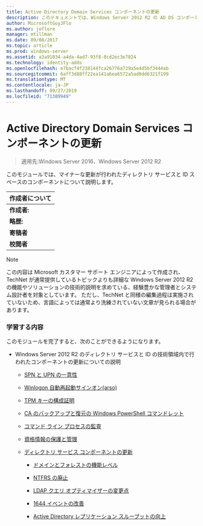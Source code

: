 ```yaml
---
title: Active Directory Domain Services コンポーネントの更新
description: このドキュメントでは、Windows Server 2012 R2 の AD DS コンポーネントの更新について説明します。
author: MicrosoftGuyJFlo
ms.author: joflore
manager: mtillman
ms.date: 09/08/2017
ms.topic: article
ms.prod: windows-server
ms.assetid: a3a91034-a4da-4ad7-93f8-0cd2ec3e7824
ms.technology: identity-adds
ms.openlocfilehash: e7bacf4f238144fca26776a729a5e4d5bf3444ab
ms.sourcegitcommit: 6aff3d88ff22ea141a6ea6572a5ad8dd6321f199
ms.translationtype: MT
ms.contentlocale: ja-JP
ms.lasthandoff: 09/27/2019
ms.locfileid: "71389949"
---
```

# <a name="active-directory-domain-services-component-updates"></a>Active Directory Domain Services コンポーネントの更新

>適用先:Windows Server 2016、Windows Server 2012 R2

このモジュールでは、マイナーな更新が行われたディレクトリ サービスと ID スペースのコンポーネントについて説明します。  


| 作成者について |
|------------------|
|   **作成者:**    |
|     **略歴:**     |
| **寄稿者** |
|  **校閲者**   |

> [!NOTE]  
> この内容は Microsoft カスタマー サポート エンジニアによって作成され、TechNet が通常提供しているトピックよりも詳細な Windows Server 2012 R2 の機能やソリューションの技術的説明を求めている、経験豊かな管理者とシステム設計者を対象としています。 ただし、TechNet と同様の編集過程は実施されていないため、言語によっては通常より洗練されていない文章が見られる場合があります。  

### <a name="what-you-will-learn"></a>学習する内容  
このモジュールを完了すると、次のことができるようになります。  

-   Windows Server 2012 R2 のディレクトリ サービスと ID の技術領域内で行われたコンポーネントの更新についての説明  

    -   [SPN と UPN の一意性](../../../ad-ds/manage/component-updates/SPN-and-UPN-uniqueness.md)  

    -   [Winlogon 自動再起動サインオン&#40;arso&#41;](../../../ad-ds/manage/component-updates/Winlogon-Automatic-Restart-Sign-On--ARSO-.md)  

    -   [TPM キーの構成証明](../../../ad-ds/manage/component-updates/TPM-Key-Attestation.md)  

    -   [CA のバックアップと復元の Windows PowerShell コマンドレット](../../../ad-ds/manage/component-updates/CA-Backup-and-Restore-Windows-PowerShell-cmdlets.md)  

    -   [コマンド ライン プロセスの監査](../../../ad-ds/manage/component-updates/Command-line-process-auditing.md)  

    -   [資格情報の保護と管理](https://technet.microsoft.com/library/dn408190.aspx)  

    -   [ディレクトリ サービス コンポーネントの更新](../../../ad-ds/manage/component-updates/Directory-Services-component-updates.md)  

        -   [ドメインとフォレストの機能レベル](../../../ad-ds/manage/component-updates/../../../ad-ds/manage/component-updates/Directory-Services-component-updates.md#BKMK_FL)  

        -   [NTFRS の廃止](../../../ad-ds/manage/component-updates/Directory-Services-component-updates.md#BKMK_NTFRS)  

        -   [LDAP クエリ オプティマイザーの変更点](../../../ad-ds/manage/component-updates/../../../ad-ds/manage/component-updates/Directory-Services-component-updates.md#BKMK_LDAPQuery)  

        -   [1644 イベントの改善](../../../ad-ds/manage/component-updates/Directory-Services-component-updates.md#BKMK_1644)  

        -   [Active Directory レプリケーション スループットの向上](../../../ad-ds/manage/component-updates/../../../ad-ds/manage/component-updates/Directory-Services-component-updates.md#BKMK_ADRepl)  



